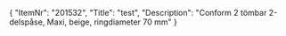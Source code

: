 {
  "ItemNr": "201532",
  "Title": "test",
  "Description": "Conform 2 tömbar 2-delspåse, Maxi, beige, ringdiameter 70 mm"
}